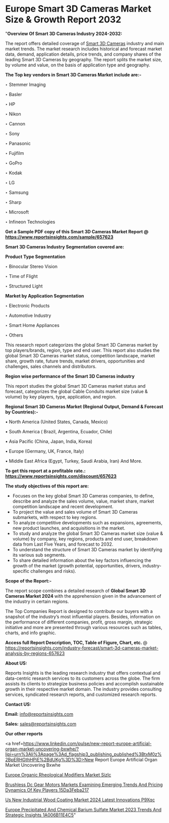 # Europe Smart 3D Cameras Market Size & Growth Report 2032

"<strong>Overview Of Smart 3D Cameras Industry 2024-2032:</strong>

The report offers detailed coverage of <a href=https://www.reportsinsights.com/sample/657623>Smart 3D Cameras</a> industry and main market trends. The market research includes historical and forecast market data, demand, application details, price trends, and company shares of the leading Smart 3D Cameras by geography. The report splits the market size, by volume and value, on the basis of application type and geography.

<strong>The Top key vendors in Smart 3D Cameras Market include are:- </strong>

‣ Stemmer Imaging

‣ Basler

‣ HP

‣ Nikon

‣ Cannon

‣ Sony

‣ Panasonic

‣ Fujifilm

‣ GoPro

‣ Kodak

‣ LG

‣ Samsung

‣ Sharp

‣ Microsoft

‣ Infineon Technologies

<strong>Get a Sample PDF copy of this Smart 3D Cameras Market Report </strong><strong>@ <a href=https://www.reportsinsights.com/sample/657623 style=color:#0000ff;>https://www.reportsinsights.com/sample/657623</a> </strong>

<strong>Smart 3D Cameras Industry Segmentation covered are:</strong>

<strong>Product Type Segmentation</strong>

‣ Binocular Stereo Vision

‣ Time of Flight

‣ Structured Light

<strong>Market by Application Segmentation</strong>

‣ Electronic Products

‣ Automotive Industry

‣ Smart Home Appliances

‣ Others

This research report categorizes the global Smart 3D Cameras market by top players/brands, region, type and end user. This report also studies the global Smart 3D Cameras market status, competition landscape, market share, growth rate, future trends, market drivers, opportunities and challenges, sales channels and distributors.

<strong>Region wise performance of the Smart 3D Cameras industry</strong><strong> </strong>

This report studies the global Smart 3D Cameras market status and forecast, categorizes the global Cable Conduits market size (value &amp; volume) by key players, type, application, and region. 

<strong>Regional Smart 3D Cameras Market (Regional Output, Demand &amp; Forecast by Countries):-</strong>

• North America (United States, Canada, Mexico)

• South America ( Brazil, Argentina, Ecuador, Chile)

• Asia Pacific (China, Japan, India, Korea)

• Europe (Germany, UK, France, Italy)

• Middle East Africa (Egypt, Turkey, Saudi Arabia, Iran) And More.

<strong>To get this report at a profitable rate.: <a href=https://www.reportsinsights.com/discount/657623 style=color:#0000ff;>https://www.reportsinsights.com/discount/657623</a></strong>

<strong>The study objectives of this report are:</strong>
<ul>
  <li>Focuses on the key global Smart 3D Cameras companies, to define, describe and analyze the sales volume, value, market share, market competition landscape and recent development.</li>
  <li>To project the value and sales volume of Smart 3D Cameras submarkets, with respect to key regions.</li>
  <li>To analyze competitive developments such as expansions, agreements, new product launches, and acquisitions in the market.</li>
  <li>To study and analyze the global Smart 3D Cameras market size (value &amp; volume) by company, key regions, products and end user, breakdown data from Last Five Years, and forecast to 2032.</li>
  <li>To understand the structure of Smart 3D Cameras market by identifying its various sub segments.</li>
  <li>To share detailed information about the key factors influencing the growth of the market (growth potential, opportunities, drivers, industry-specific challenges and risks).</li>
</ul>
<strong>Scope of the Report:-</strong><strong> </strong>

The report scope combines a detailed research of <strong>Global Smart 3D Cameras Market 2024 </strong>with the apprehension given in the advancement of the industry in certain regions.

The Top Companies Report is designed to contribute our buyers with a snapshot of the industry’s most influential players. Besides, information on the performance of different companies, profit, gross margin, strategic initiative and more are presented through various resources such as tables, charts, and info graphic.

<strong>Access full Report Description, TOC, Table of Figure, Chart, etc. </strong>@   <a href=https://reportsinsights.com/industry-forecast/smart-3d-cameras-market-analysis-by-regions-657623 style=color:#0000ff;>https://reportsinsights.com/industry-forecast/smart-3d-cameras-market-analysis-by-regions-657623</a>

<strong>About US:</strong>

Reports Insights is the leading research industry that offers contextual and data-centric research services to its customers across the globe. The firm assists its clients to strategize business policies and accomplish sustainable growth in their respective market domain. The industry provides consulting services, syndicated research reports, and customized research reports.

<strong>Contact US:</strong>

<p class=""""><b>Email:</b> <a href=mailto:info@reportsinsights.com>info@reportsinsights.com</a></p>
<p class=""""><b>Sales:</b> <a href=mailto:sales@reportsinsights.com>sales@reportsinsights.com</a></p>

<strong>Our other reports</strong>

<a href=https://www.linkedin.com/pulse/new-report-europe-artificial-organ-market-uncovering-bxwhe/?lipi=urn%3Ali%3Apage%3Ad_flagship3_publishing_published%3BtxM0z%2BpERHGthHPiE%2BdUKg%3D%3D>New Report Europe Artificial Organ Market Uncovering Bxwhe</a>

<a href=https://www.linkedin.com/pulse/europe-organic-rheological-modifiers-market-sizlc/>Europe Organic Rheological Modifiers Market Sizlc</a>

<a href=https://medium.com/@ruchikakadam73/brushless-dc-gear-motors-markets-examining-emerging-trends-and-pricing-dynamics-of-key-players-15da3feba217>Brushless Dc Gear Motors Markets Examining Emerging Trends And Pricing Dynamics Of Key Players 15Da3Feba217</a>

<a href=https://www.linkedin.com/pulse/us-new-industrial-wood-coating-market-2024-latest-innovations-p9xqc/>Us New Industrial Wood Coating Market 2024 Latest Innovations P9Xqc</a>

<a href=https://medium.com/@shreyaw909/europe-precipitated-and-chemical-barium-sulfate-market-2023-trends-and-strategic-insights-1a006b11e4c5>Europe Precipitated And Chemical Barium Sulfate Market 2023 Trends And Strategic Insights 1A006B11E4C5</a>"
